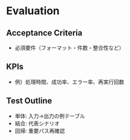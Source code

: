 # Evaluation

## Acceptance Criteria
- 必須要件（フォーマット・件数・整合性など）

## KPIs
- 例）処理時間、成功率、エラー率、再実行回数

## Test Outline
- 単体: 入力→出力の例テーブル
- 結合: 代表シナリオ
- 回帰: 重要パス再確認
